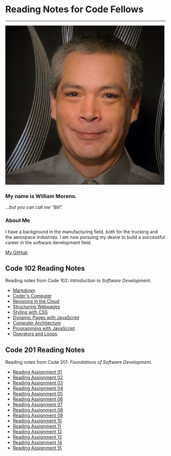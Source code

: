 # Reading Notes for Code Fellows

---

![Profile Pic](billprofile1020.jpg)

### My name is William Moreno.

_...but you can call me "Bill"._

### About Me

I have a background in the manufacturing field, both for the trucking and the aerospace industries. I am now pursuing my desire to build a successful career in the software development field.

[My GitHub](https://github.com/William-Moreno)

## Code 102 Reading Notes

Reading notes from Code 102: _Introduction to Software Development_.

- [Markdown](markdown.md)
- [Coder's Computer](coders_computer.md)
- [Revisions in the Cloud](revisions_in_the_cloud.md)
- [Structuring Webpages](structuring_webpages.md)
- [Styling with CSS](css_styling.md)
- [Dynamic Pages with JavaScript](dynamic_pages.md)
- [Computer Architecture](computer_architecture.md)
- [Programming with JavaScript](programming_javascript.md)
- [Operators and Loops](operators_loops.md)

## Code 201 Reading Notes

Reading notes from Code 201: _Foundations of Software Development_.

- [Reading Assignment 01]()
- [Reading Assignment 02]()
- [Reading Assignment 03]()
- [Reading Assignment 04]()
- [Reading Assignment 05]()
- [Reading Assignment 06]()
- [Reading Assignment 07]()
- [Reading Assignment 08]()
- [Reading Assignment 09]()
- [Reading Assignment 10]()
- [Reading Assignment 11]()
- [Reading Assignment 12]()
- [Reading Assignment 13]()
- [Reading Assignment 14]()
- [Reading Assignment 15]()
